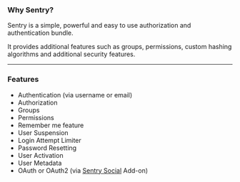 ### Why Sentry?

Sentry is a simple, powerful and easy to use authorization and authentication
bundle.

It provides additional features such as groups, permissions, custom hashing
algorithms and additional security features.

-----------

### Features

* Authentication (via username or email)
* Authorization
* Groups
* Permissions
* Remember me feature
* User Suspension
* Login Attempt Limiter
* Password Resetting
* User Activation
* User Metadata
* OAuth or OAuth2 (via [Sentry Social](http://docs.cartalyst.com/sentrysocial) Add-on)
